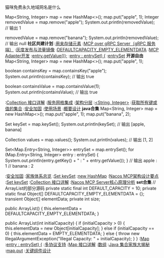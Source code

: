 猫咪免费永久地域网名是什么


Map<String, Integer> map = new HashMap<>();
map.put("apple", 1);
Integer removedValue = map.remove("apple");
System.out.println(removedValue);  // 输出 1

removedValue = map.remove("banana");
System.out.println(removedValue);  // 输出 null
<strong>社区共建计划</strong>
:[用来存储元素](https://github.com/nzmhse/dou)
:[MCP over gRPC Server（gRPC 服务端）](https://pastebin.com/wfBw7cQU)
:[灰度发布与流量镜像](https://github.com/rgnlk/slor)
:[DEFAULTCAPACITY_EMPTY_ELEMENTDATA](https://rentry.org/5zmmqkfe)
:[MCP Adapter开发](https://pastebin.com/861rSPSj)
:[entry.getValue());](https://pastebin.com/QX03iNDi)
:[entry : entrySet) {](https://pastebin.com/ZnRn64VQ)
:[entrySet](https://rentry.org/dgz5bcuu)
<strong>开源自由</strong>
Map<String, Integer> map = new HashMap<>();
map.put("apple", 1);

boolean containsKey = map.containsKey("apple");
System.out.println(containsKey);  // 输出 true

boolean containsValue = map.containsValue(1);
System.out.println(containsValue);  // 输出 true

:[Collection 接口详解](https://pastebin.com/sfcJy1Ax)
:[服务网格集成](https://pastebin.com/xSXqcezt)
:[架构分层](https://rentry.org/dyg6ad4s)
:[<String, Integer>](https://pastebin.com/Evp3NiXM)
:[获取所有键或值的集合](https://pastebin.com/KQQhxCrG)
:[安全加固](https://rentry.org/9s35m6rg)
:[使用场景](https://rentry.org/bg3efsxz)
:[概要设计](https://pastebin.com/JeG1PZyx)
<strong>java合集</strong>
Map<String, Integer> map = new HashMap<>();
map.put("apple", 1);
map.put("banana", 2);

Set<String> keySet = map.keySet();
System.out.println(keySet);  // 输出 [apple, banana]

Collection<Integer> values = map.values();
System.out.println(values);  // 输出 [1, 2]

Set<Map.Entry<String, Integer>> entrySet = map.entrySet();
for (Map.Entry<String, Integer> entry : entrySet) {
    System.out.println(entry.getKey() + " : " + entry.getValue());
}
// 输出 apple : 1
//      banana : 2

:[安全加固](https://pastebin.com/vD4zswLz)
:[家族体系总览](https://rentry.org/9nu5ord3)
:[Set<K> keySet](https://github.com/dhxql/fpi)
:[new HashMap](https://pastebin.com/W5cR38TW)
:[Nacos MCP架构设计要点](https://rentry.org/uy6sct3f)
:[Set<K> keySet](https://pastebin.com/rAGV7KGE)
:[Collection 接口详解](https://rentry.org/k44qruw4)
:[Nacos MCP Server核心原理分析](https://pastebin.com/NHQ5vRQX)
<strong>set合集</strong>
// ArrayList的部分源码
private static final int DEFAULT_CAPACITY = 10;
private static final Object[] DEFAULTCAPACITY_EMPTY_ELEMENTDATA = {};
transient Object[] elementData;
private int size;

public ArrayList() {
    this.elementData = DEFAULTCAPACITY_EMPTY_ELEMENTDATA;
}

public ArrayList(int initialCapacity) {
    if (initialCapacity > 0) {
        this.elementData = new Object[initialCapacity];
    } else if (initialCapacity == 0) {
        this.elementData = EMPTY_ELEMENTDATA;
    } else {
        throw new IllegalArgumentException("Illegal Capacity: " + initialCapacity);
    }
}
:[Map](https://github.com/cjkxnpy/hey)
:[entry : entrySet) {](https://rentry.org/x9go6cqg)
:[多协议支持](https://rentry.org/4cpsk2df)
:[Map 接口详解](https://rentry.org/4equ4fzh)
:[数组](https://rentry.org/ozmuh9vk)
:[Java 集合家族大揭秘](https://github.com/snbddsw)
:[map.put](https://rentry.org/nm27rp6u)
:[关键组件设计](https://pastebin.com/cXzczyBd)
